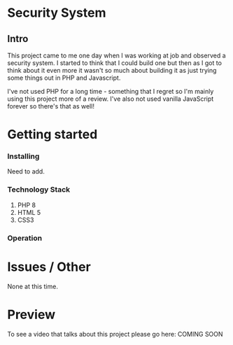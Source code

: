 # Security System
## Intro

This project came to me one day when I was working at job and observed a security system. I started to think that I could build one but then as I got to think about it even more it wasn't so much about building it as just trying some things out in PHP and Javascript. 

I've not used PHP for a long time - something that I regret so I'm mainly using this project more of a review. I've also not used vanilla JavaScript forever so there's that as well! 


# Getting started
### Installing

Need to add.

### Technology Stack

1. PHP 8
2. HTML 5
3. CSS3

### Operation


# Issues / Other

None at this time.

# Preview

To see a video that talks about this project please go here: COMING SOON
